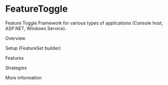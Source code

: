 FeatureToggle
=============

Feature Toggle Framework for various types of applications (Console host, ASP.NET, Windows Service).

Overview

Setup (FeatureSet builder)

Features

Strategies

More information
